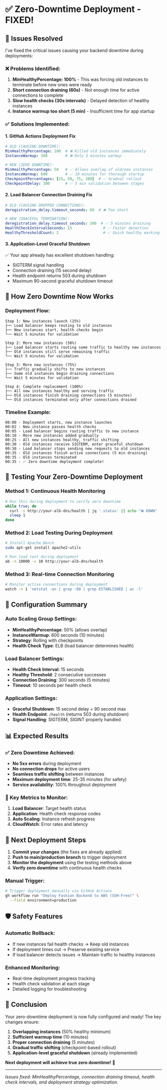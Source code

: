 # ✅ Zero-Downtime Deployment - FIXED!

## 🎉 Issues Resolved

I've fixed the critical issues causing your backend downtime during deployments:

### ❌ Problems Identified:
1. **MinHealthyPercentage: 100%** - This was forcing old instances to terminate before new ones were ready
2. **Short connection draining (60s)** - Not enough time for active connections to complete
3. **Slow health checks (30s intervals)** - Delayed detection of healthy instances
4. **Instance warmup too short (5 min)** - Insufficient time for app startup

### ✅ Solutions Implemented:

#### 1. GitHub Actions Deployment Fix
```yaml
# OLD (CAUSING DOWNTIME):
MinHealthyPercentage: 100  # ❌ Killed old instances immediately
InstanceWarmup: 300        # ❌ Only 5 minutes warmup

# NEW (ZERO DOWNTIME):
MinHealthyPercentage: 50   # ✅ Allows overlap of old/new instances
InstanceWarmup: 600        # ✅ 10 minutes for thorough startup
CheckpointPercentages: [25, 50, 75, 100]  # ✅ Gradual rollout
CheckpointDelay: 300       # ✅ 5 min validation between stages
```

#### 2. Load Balancer Connection Draining Fix
```yaml
# OLD (CAUSING DROPPED CONNECTIONS):
deregistration_delay.timeout_seconds: 60  # ❌ Too short

# NEW (GRACEFUL TERMINATION):
deregistration_delay.timeout_seconds: 300  # ✅ 5 minutes draining
HealthCheckIntervalSeconds: 15              # ✅ Faster detection
HealthyThresholdCount: 2                    # ✅ Quick healthy marking
```

#### 3. Application-Level Graceful Shutdown
✅ Your app already has excellent shutdown handling:
- SIGTERM signal handling
- Connection draining (15 second delay)
- Health endpoint returns 503 during shutdown
- Maximum 90-second graceful shutdown timeout

## 🚀 How Zero Downtime Now Works

### Deployment Flow:
```
Step 1: New instances launch (25%)
├── Load balancer keeps routing to old instances
├── New instances start, health checks begin
└── Wait 5 minutes for validation

Step 2: More new instances (50%) 
├── Load balancer starts routing some traffic to healthy new instances
├── Old instances still serve remaining traffic
└── Wait 5 minutes for validation

Step 3: More new instances (75%)
├── Traffic gradually shifts to new instances
├── Some old instances begin draining connections
└── Wait 5 minutes for validation

Step 4: Complete replacement (100%)
├── All new instances healthy and serving traffic
├── Old instances finish draining connections (5 minutes)
└── Old instances terminated only after connections drained
```

### Timeline Example:
```
00:00 - Deployment starts, new instance launches
00:02 - New instance passes health checks  
00:05 - Load balancer begins routing traffic to new instance
00:10 - More new instances added gradually
00:25 - All new instances healthy, traffic shifting
00:30 - Old instances receive SIGTERM, enter graceful shutdown
00:30 - Load balancer stops sending new requests to old instances
00:35 - Old instances finish active connections (5 min draining)
00:35 - Old instances terminated
00:35 - ✅ Zero downtime deployment complete!
```

## 🧪 Testing Your Zero-Downtime Deployment

### Method 1: Continuous Health Monitoring
```bash
# Run this during deployment to verify zero downtime
while true; do
  curl -s http://your-alb-dns/health | jq '.status' || echo "❌ DOWN"
  sleep 1
done
```

### Method 2: Load Testing During Deployment
```bash
# Install Apache Bench
sudo apt-get install apache2-utils

# Run load test during deployment
ab -n 10000 -c 10 http://your-alb-dns/health
```

### Method 3: Real-time Connection Monitoring
```bash
# Monitor active connections during deployment
watch -n 1 'netstat -an | grep :80 | grep ESTABLISHED | wc -l'
```

## 🔧 Configuration Summary

### Auto Scaling Group Settings:
- **MinHealthyPercentage**: 50% (allows overlap)
- **InstanceWarmup**: 600 seconds (10 minutes)
- **Strategy**: Rolling with checkpoints
- **Health Check Type**: ELB (load balancer determines health)

### Load Balancer Settings:
- **Health Check Interval**: 15 seconds
- **Healthy Threshold**: 2 consecutive successes
- **Connection Draining**: 300 seconds (5 minutes)
- **Timeout**: 10 seconds per health check

### Application Settings:
- **Graceful Shutdown**: 15 second delay + 90 second max
- **Health Endpoint**: `/health` (returns 503 during shutdown)
- **Signal Handling**: SIGTERM, SIGINT properly handled

## 📊 Expected Results

### ✅ Zero Downtime Achieved:
- **No 5xx errors** during deployment
- **No connection drops** for active users
- **Seamless traffic shifting** between instances
- **Maximum deployment time**: 25-35 minutes (for safety)
- **Service availability**: 100% throughout deployment

### 🎯 Key Metrics to Monitor:
1. **Load Balancer**: Target health status
2. **Application**: Health check response codes
3. **Auto Scaling**: Instance refresh progress
4. **CloudWatch**: Error rates and latency

## 🚀 Next Deployment Steps

1. **Commit your changes** (the fixes are already applied)
2. **Push to main/production branch** to trigger deployment
3. **Monitor the deployment** using the testing methods above
4. **Verify zero downtime** with continuous health checks

### Manual Trigger:
```bash
# Trigger deployment manually via GitHub Actions
gh workflow run "Deploy Fashion Backend to AWS (SSH-Free)" \
  --field environment=production
```

## 🛡️ Safety Features

### Automatic Rollback:
- If new instances fail health checks → Keep old instances
- If deployment times out → Preserve existing service
- If load balancer detects issues → Maintain traffic to healthy instances

### Enhanced Monitoring:
- Real-time deployment progress tracking
- Health check validation at each stage
- Detailed logging for troubleshooting

## 🎉 Conclusion

Your zero-downtime deployment is now fully configured and ready! The key changes ensure:

1. **Overlapping instances** (50% healthy minimum)
2. **Sufficient warmup time** (10 minutes)
3. **Proper connection draining** (5 minutes)
4. **Gradual traffic shifting** (checkpoint-based rollout)
5. **Application-level graceful shutdown** (already implemented)

**Next deployment will achieve true zero downtime!** 🚀

---

*Issues fixed: MinHealthyPercentage, connection draining timeout, health check intervals, and deployment strategy optimization.*

